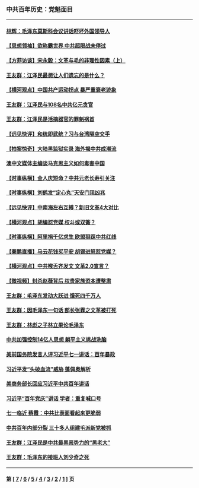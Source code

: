 ### 中共百年历史：党魁面目
---
#### [林辉：毛泽东莫斯科会议讲话吓坏外国领导人](../../pages/nf1176107/n13917931.md?06300430) 
#### [【思想领袖】欲称霸世界 中共超限战未停过](../../pages/nf1176107/n13745142.md?06300430) 
#### [【方菲访谈】宋永毅：文革与毛的非理性因素（上）](../../pages/nf1176107/n13469956.md?06300430) 
#### [王友群：江泽民最想让人们遗忘的是什么？](../../pages/nf1176107/n13408949.md?06300430) 
#### [【横河观点】中国共产运动拐点 暴严重衰老迹象](../../pages/nf1176107/n13388333.md?06300430) 
#### [王友群：江泽民与108名中共亿元贪官](../../pages/nf1176107/n13352358.md?06300430) 
#### [王友群：江泽民是活摘器官的罪魁祸首](../../pages/nf1176107/n13336903.md?06300430) 
#### [【远见快评】和统即武统？习与台湾隔空交手](../../pages/nf1176107/n13297739.md?06300430) 
#### [【拍案惊奇】大陆黑监狱实录 海外揭中共成潮流](../../pages/nf1176107/n13288853.md?06300430) 
#### [澳中文媒体主编谈马克思主义如何毒害中国](../../pages/nf1176107/n13257387.md?06300430) 
#### [【时事纵横】金人庆短命？中共元老长寿引关注](../../pages/nf1176107/n13217934.md?06300430) 
#### [【时事纵横】刘鹤发“定心丸”天安门现凶兆](../../pages/nf1176107/n13215416.md?06300430) 
#### [【远见快评】中南海左右互搏？新旧文革4大对比](../../pages/nf1176107/n13214745.md?06300430) 
#### [【横河观点】胡编怼党媒 权斗或双簧？](../../pages/nf1176107/n13210864.md?06300430) 
#### [【时事纵横】阿里捐千亿求生 欧盟狠踩中共红线](../../pages/nf1176107/n13206431.md?06300430) 
#### [【秦鹏直播】马云花钱买平安 胡锡进怒怼党媒？](../../pages/nf1176107/n13206392.md?06300430) 
#### [【横河观点】中共喉舌齐发文 文革2.0宣言？](../../pages/nf1176107/n13201248.md?06300430) 
#### [【微视频】封杀赵薇背后 权贵家族资本遭整肃](../../pages/nf1176107/n13197798.md?06300430) 
#### [王友群：毛泽东发动大跃进 饿死四千万人](../../pages/nf1176107/n13177158.md?06300430) 
#### [王友群：因毛泽东一句话 部长张霖之文革被打死](../../pages/nf1176107/n13161711.md?06300430) 
#### [王友群：林彪之子林立果论毛泽东](../../pages/nf1176107/n13128622.md?06300430) 
#### [中共加强控制14亿人思想 躺平主义挑战洗脑](../../pages/nf1176107/n13094299.md?06300430) 
#### [美前国务院发言人评习近平七一讲话：百年暴政](../../pages/nf1176107/n13066986.md?06300430) 
#### [习近平发“头破血流”威胁 蓬佩奥解析](../../pages/nf1176107/n13063604.md?06300430) 
#### [美商务部长回应习近平中共百年讲话](../../pages/nf1176107/n13062903.md?06300430) 
#### [习近平“百年党庆”讲话 学者：重复喊口号](../../pages/nf1176107/n13061411.md?06300430) 
#### [七一临近 蔡霞：中共比表面看起来更脆弱](../../pages/nf1176107/n13056418.md?06300430) 
#### [中共百年内部分裂 三十多人组建毛派新党被抓](../../pages/nf1176107/n13044023.md?06300430) 
#### [王友群：江泽民是中共最黑恶势力的“黑老大”](../../pages/nf1176107/n13022180.md?06300430) 
#### [王友群：毛泽东的接班人刘少奇之死](../../pages/nf1176107/n12991772.md?06300430) 

---
#### 第 [ [7](./7.md?06300430) / [6](./6.md?06300430) / [5](./5.md?06300430) / [4](./4.md?06300430) / [3](./3.md?06300430) / [2](./2.md?06300430) / [1](./1.md?06300430) ] 页
